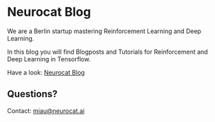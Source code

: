 # Neurocat Blog

We are a Berlin startup mastering Reinforcement Learning and Deep Learning.

In this blog you will find Blogposts and Tutorials for Reinforcement and Deep Learning in Tensorflow.

Have a look: [Neurocat Blog](neurocats.github.io)

## Questions?
Contact: miau@neurocat.ai

